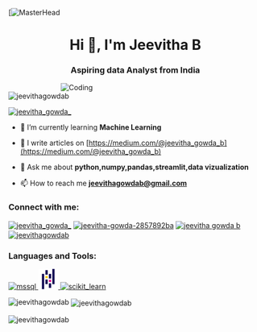 [![MasterHead](https://rhamadhanromly.blog.uma.ac.id/wp-content/uploads/sites/804/2023/04/big-data-science-analysis-business-technology-concept-virtual-screen-big-data-science-analysis-business-technology-concept-145015243.jpg)
<h1 align="center">Hi 👋, I'm Jeevitha B</h1>
<h3 align="center">Aspiring data Analyst from India</h3>

<img align="right" alt="Coding" width="400" src="https://camo.githubusercontent.com/571e1b07bd12a229e4655e0f584330c56076dd3ad02975293617479c29bb1f0f/68747470733a2f2f63646e2e6472696262626c652e636f6d2f75736572732f343035353439342f73637265656e73686f74732f31353231353735362f6d656469612f64326236366334636130313932616132366431303334343862336431353138622e676966">



<p align="left"> <img src="https://komarev.com/ghpvc/?username=jeevithagowdab&label=Profile%20views&color=0e75b6&style=flat" alt="jeevithagowdab" /> </p>

<p align="left"> <a href="https://twitter.com/jeevitha_gowda_" target="blank"><img src="https://img.shields.io/twitter/follow/jeevitha_gowda_?logo=twitter&style=for-the-badge" alt="jeevitha_gowda_" /></a> </p>

- 🌱 I’m currently learning **Machine Learning**

- 📝 I  write articles on [https://medium.com/@jeevitha_gowda_b](https://medium.com/@jeevitha_gowda_b)

- 💬 Ask me about **python,numpy,pandas,streamlit,data vizualization**

- 📫 How to reach me **jeevithagowdab@gmail.com**

<h3 align="left">Connect with me:</h3>
<p align="left">
<a href="https://twitter.com/jeevitha_gowda_" target="blank"><img align="center" src="https://raw.githubusercontent.com/rahuldkjain/github-profile-readme-generator/master/src/images/icons/Social/twitter.svg" alt="jeevitha_gowda_" height="30" width="40" /></a>
<a href="https://linkedin.com/in/jeevitha-gowda-2857892ba" target="blank"><img align="center" src="https://raw.githubusercontent.com/rahuldkjain/github-profile-readme-generator/master/src/images/icons/Social/linked-in-alt.svg" alt="jeevitha-gowda-2857892ba" height="30" width="40" /></a>
<a href="https://medium.com/jeevitha gowda b" target="blank"><img align="center" src="https://raw.githubusercontent.com/rahuldkjain/github-profile-readme-generator/master/src/images/icons/Social/medium.svg" alt="jeevitha gowda b" height="30" width="40" /></a>
<a href="https://www.hackerrank.com/jeevithagowdab" target="blank"><img align="center" src="https://raw.githubusercontent.com/rahuldkjain/github-profile-readme-generator/master/src/images/icons/Social/hackerrank.svg" alt="jeevithagowdab" height="30" width="40" /></a>
</p>

<h3 align="left">Languages and Tools:</h3>
<p align="left"> <a href="https://www.microsoft.com/en-us/sql-server" target="_blank" rel="noreferrer"> <img src="https://www.svgrepo.com/show/303229/microsoft-sql-server-logo.svg" alt="mssql" width="40" height="40"/> </a> <a href="https://pandas.pydata.org/" target="_blank" rel="noreferrer"> <img src="https://raw.githubusercontent.com/devicons/devicon/2ae2a900d2f041da66e950e4d48052658d850630/icons/pandas/pandas-original.svg" alt="pandas" width="40" height="40"/> </a> <a href="https://scikit-learn.org/" target="_blank" rel="noreferrer"> <img src="https://upload.wikimedia.org/wikipedia/commons/0/05/Scikit_learn_logo_small.svg" alt="scikit_learn" width="40" height="40"/> </a> </p>

<p><img align="left" src="https://github-readme-stats.vercel.app/api/top-langs?username=jeevithagowdab&show_icons=true&locale=en&layout=compact" alt="jeevithagowdab" /></p>

<p>&nbsp;<img align="center" src="https://github-readme-stats.vercel.app/api?username=jeevithagowdab&show_icons=true&locale=en" alt="jeevithagowdab" /></p>

<p><img align="center" src="https://github-readme-streak-stats.herokuapp.com/?user=jeevithagowdab&" alt="jeevithagowdab" /></p>
